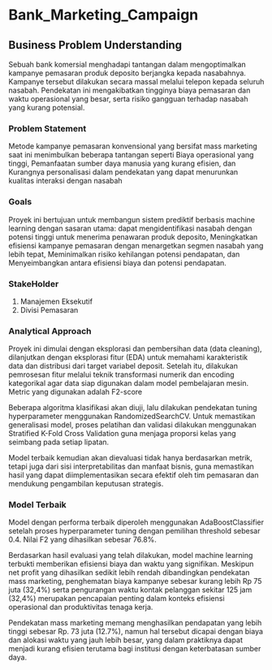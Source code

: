# Bank_Marketing_Campaign

## Business Problem Understanding
Sebuah bank komersial menghadapi tantangan dalam mengoptimalkan kampanye pemasaran produk deposito berjangka kepada nasabahnya. Kampanye tersebut dilakukan secara massal melalui telepon kepada seluruh nasabah. Pendekatan ini mengakibatkan tingginya biaya pemasaran dan waktu operasional yang besar, serta risiko gangguan terhadap nasabah yang kurang potensial.

### Problem Statement
Metode kampanye pemasaran konvensional yang bersifat mass marketing saat ini menimbulkan beberapa tantangan seperti Biaya operasional yang tinggi, Pemanfaatan sumber daya manusia yang kurang efisien, dan Kurangnya personalisasi dalam pendekatan yang dapat menurunkan kualitas interaksi dengan nasabah

### Goals
Proyek ini bertujuan untuk membangun sistem prediktif berbasis machine learning dengan sasaran utama: dapat mengidentifikasi nasabah dengan potensi tinggi untuk menerima penawaran produk deposito, Meningkatkan efisiensi kampanye pemasaran dengan menargetkan segmen nasabah yang lebih tepat, Meminimalkan risiko kehilangan potensi pendapatan, dan Menyeimbangkan antara efisiensi biaya dan potensi pendapatan.

### StakeHolder
1. Manajemen Eksekutif
2. Divisi Pemasaran

### Analytical Approach
Proyek ini dimulai dengan eksplorasi dan pembersihan data (data cleaning), dilanjutkan dengan eksplorasi fitur (EDA) untuk memahami karakteristik data dan distribusi dari target variabel deposit. Setelah itu, dilakukan pemrosesan fitur melalui teknik transformasi numerik dan encoding kategorikal agar data siap digunakan dalam model pembelajaran mesin. Metric yang digunakan adalah F2-score

Beberapa algoritma klasifikasi akan diuji, lalu dilakukan pendekatan tuning hyperparameter menggunakan RandomizedSearchCV. Untuk memastikan generalisasi model, proses pelatihan dan validasi dilakukan menggunakan Stratified K-Fold Cross Validation guna menjaga proporsi kelas yang seimbang pada setiap lipatan.

Model terbaik kemudian akan dievaluasi tidak hanya berdasarkan metrik, tetapi juga dari sisi interpretabilitas dan manfaat bisnis, guna memastikan hasil yang dapat diimplementasikan secara efektif oleh tim pemasaran dan mendukung pengambilan keputusan strategis.

### Model Terbaik
Model dengan performa terbaik diperoleh menggunakan AdaBoostClassifier setelah proses hyperparameter tuning dengan pemilihan threshold sebesar 0.4. Nilai F2 yang dihasilkan sebesar 76.8%.

Berdasarkan hasil evaluasi yang telah dilakukan, model machine learning terbukti memberikan efisiensi biaya dan waktu yang signifikan. Meskipun net profit yang dihasilkan sedikit lebih rendah dibandingkan pendekatan mass marketing, penghematan biaya kampanye sebesar kurang lebih Rp 75 juta (32,4%) serta pengurangan waktu kontak pelanggan sekitar 125 jam (32,4%) merupakan pencapaian penting dalam konteks efisiensi operasional dan produktivitas tenaga kerja.

Pendekatan mass marketing memang menghasilkan pendapatan yang lebih tinggi sebesar Rp. 73 juta (12.7%), namun hal tersebut dicapai dengan biaya dan alokasi waktu yang jauh lebih besar, yang dalam praktiknya dapat menjadi kurang efisien terutama bagi institusi dengan keterbatasan sumber daya.



